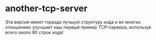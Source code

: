 # another-tcp-server
Эта версия имеет гораздо лучшую структуру кода и во многих отношениях улучшает наш первый пример TCP-сервера, 
используя всего около 80 строк кода!
